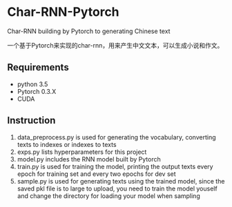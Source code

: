 # Char-RNN-Pytorch
Char-RNN building by Pytorch to generating Chinese text

一个基于Pytorch来实现的char-rnn，用来产生中文文本，可以生成小说和作文。

## Requirements
* python 3.5
* Pytorch 0.3.X
* CUDA

## Instruction
1. data_preprocess.py is used for generating the vocabulary, converting texts to indexes or indexes to texts
2. exps.py lists hyperparameters for this project
3. model.py includes the RNN model built by Pytorch
4. train.py is used for training the model, printing the output texts every epoch for training set and every two epochs for dev set
5. sample.py is used for generating texts using the trained model, since the saved pkl file is to large to upload, you need to train the model youself and change the directory for loading your model when sampling

